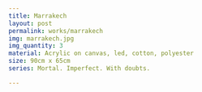 ```yaml
---
title: Marrakech
layout: post
permalink: works/marrakech
img: marrakech.jpg
img_quantity: 3
material: Acrylic on canvas, led, cotton, polyester
size: 90cm x 65cm
series: Mortal. Imperfect. With doubts.

---
```

